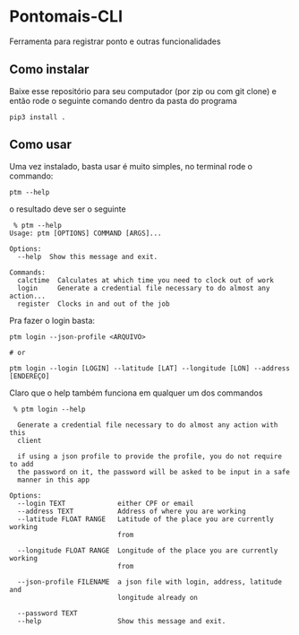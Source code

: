# Pontomais-CLI

Ferramenta para registrar ponto e outras funcionalidades

## Como instalar

Baixe esse repositório para seu computador (por zip ou com git clone) e então 
rode o seguinte comando dentro da pasta do programa

```shell script
pip3 install . 
```

## Como usar

Uma vez instalado, basta usar é muito simples, no terminal rode o commando:

```shell script
ptm --help
```

o resultado deve ser o seguinte

```shell script
 % ptm --help
Usage: ptm [OPTIONS] COMMAND [ARGS]...

Options:
  --help  Show this message and exit.

Commands:
  calctime  Calculates at which time you need to clock out of work
  login     Generate a credential file necessary to do almost any action...
  register  Clocks in and out of the job
```

Pra fazer o login basta:
```shell script
ptm login --json-profile <ARQUIVO> 

# or

ptm login --login [LOGIN] --latitude [LAT] --longitude [LON] --address [ENDEREÇO]
```

Claro que o help também funciona em qualquer um dos commandos

```shell script
 % ptm login --help

  Generate a credential file necessary to do almost any action with this
  client

  if using a json profile to provide the profile, you do not require to add
  the password on it, the password will be asked to be input in a safe
  manner in this app

Options:
  --login TEXT             either CPF or email
  --address TEXT           Address of where you are working
  --latitude FLOAT RANGE   Latitude of the place you are currently working
                           from

  --longitude FLOAT RANGE  Longitude of the place you are currently working
                           from

  --json-profile FILENAME  a json file with login, address, latitude and
                           longitude already on

  --password TEXT
  --help                   Show this message and exit.
```
